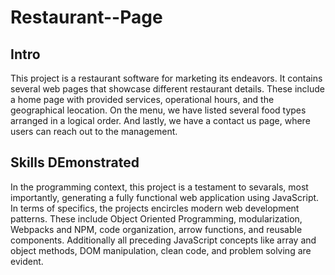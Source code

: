 # Restaurant--Page

## Intro
This project is a restaurant software for marketing its endeavors. It contains several web pages that showcase different restaurant details. These include a home page with provided services, operational hours, and the geographical leocation. On the menu, we have listed several food types arranged in a logical order. And lastly, we have a contact us page, where users can reach out to the management.

## Skills DEmonstrated
In the programming context, this project is a testament to sevarals, most importantly, generating a fully functional web application using JavaScript. In terms of specifics, the projects encircles modern web development patterns. These include Object Oriented Programming, modularization, Webpacks and NPM, code organization, arrow functions, and reusable components. Additionally all preceding JavaScript concepts like array and object methods, DOM manipulation, clean code, and problem solving are evident.
